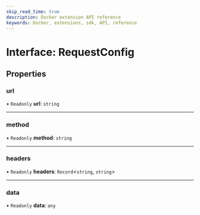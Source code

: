 ```yaml
---
skip_read_time: true
description: Docker extension API reference
keywords: Docker, extensions, sdk, API, reference
---
```


# Interface: RequestConfig

## Properties

### url

• `Readonly` **url**: `string`

___

### method

• `Readonly` **method**: `string`

___

### headers

• `Readonly` **headers**: `Record`<`string`, `string`\>

___

### data

• `Readonly` **data**: `any`

